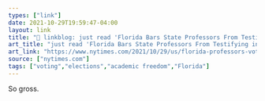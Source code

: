 ```yaml
---
types: ["link"]
date: 2021-10-29T19:59:47-04:00
layout: link
title: "🔗 linkblog: just read 'Florida Bars State Professors From Testifying in Voting Rights Case - The New York Times'"
art_title: "just read 'Florida Bars State Professors From Testifying in Voting Rights Case - The New York Times"
art_link: "https://www.nytimes.com/2021/10/29/us/florida-professors-voting-rights-lawsuit.html"
source: ["nytimes.com"]
tags: ["voting","elections","academic freedom","Florida"]
---
```

So gross.
